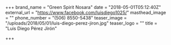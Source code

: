 +++
brand_name = "Green Spirit Nosara"
date = "2018-05-01T05:12:40Z"
external_url = "https://www.facebook.com/luisdiego1025/"
masthead_image = ""
phone_number = "(506) 8550-5438"
teaser_image = "/uploads/2018/05/01/luis-diego-perez-jiron.jpg"
teaser_logo = ""
title = "Luis Diego Pérez Jirón"

+++
